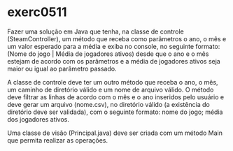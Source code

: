 # exerc0511

Fazer uma solução em Java que tenha, na classe de controle (SteamController), um método que receba como parâmetros o ano, o mês e um valor esperado para a média e exiba no console, no seguinte formato: (Nome do jogo | Média de jogadores ativos) desde que o ano e o mês estejam de acordo com os parâmetros e a média de jogadores ativos seja maior ou igual ao parâmetro passado.

A classe de controle deve ter um outro método que receba o ano, o mês, um caminho de diretório válido e um nome de arquivo válido. O método deve filtrar as linhas de acordo com o mês e o ano inseridos pelo usuário e deve gerar um arquivo (nome.csv), no diretório válido (a existência do diretório deve ser validada), com o seguinte formato: nome do jogo; média dos jogadores ativos.

Uma classe de visão (Principal.java) deve ser criada com um método Main que permita realizar as operações.
